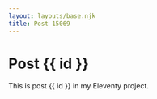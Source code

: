```yaml
---
layout: layouts/base.njk
title: Post 15069
---
```


# Post {{ id }}

This is post {{ id }} in my Eleventy project.
